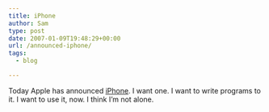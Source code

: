 ```yaml
---
title: iPhone
author: Sam
type: post
date: 2007-01-09T19:48:29+00:00
url: /announced-iphone/
tags:
  - blog

---
```

Today Apple has announced [iPhone][1]. I want one. I want to write programs to it. I want to use it, now. I think I&#8217;m not alone.


 [1]: http://apple.com/iphone/
